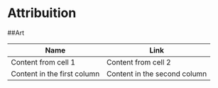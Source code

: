 # Attribuition

##Art

Name | Link
------------ | -------------
Content from cell 1 | Content from cell 2
Content in the first column | Content in the second column
